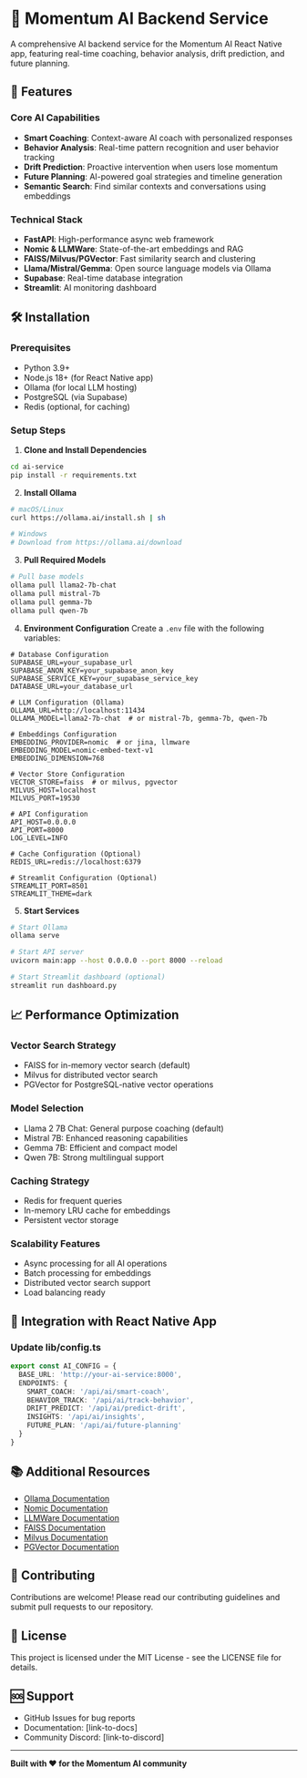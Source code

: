 # 🚀 Momentum AI Backend Service

A comprehensive AI backend service for the Momentum AI React Native app, featuring real-time coaching, behavior analysis, drift prediction, and future planning.

## 🎯 Features

### Core AI Capabilities
- **Smart Coaching**: Context-aware AI coach with personalized responses
- **Behavior Analysis**: Real-time pattern recognition and user behavior tracking
- **Drift Prediction**: Proactive intervention when users lose momentum
- **Future Planning**: AI-powered goal strategies and timeline generation
- **Semantic Search**: Find similar contexts and conversations using embeddings

### Technical Stack
- **FastAPI**: High-performance async web framework
- **Nomic & LLMWare**: State-of-the-art embeddings and RAG
- **FAISS/Milvus/PGVector**: Fast similarity search and clustering
- **Llama/Mistral/Gemma**: Open source language models via Ollama
- **Supabase**: Real-time database integration
- **Streamlit**: AI monitoring dashboard

## 🛠️ Installation

### Prerequisites
- Python 3.9+
- Node.js 18+ (for React Native app)
- Ollama (for local LLM hosting)
- PostgreSQL (via Supabase)
- Redis (optional, for caching)

### Setup Steps

1. **Clone and Install Dependencies**
```bash
cd ai-service
pip install -r requirements.txt
```

2. **Install Ollama**
```bash
# macOS/Linux
curl https://ollama.ai/install.sh | sh

# Windows
# Download from https://ollama.ai/download
```

3. **Pull Required Models**
```bash
# Pull base models
ollama pull llama2-7b-chat
ollama pull mistral-7b
ollama pull gemma-7b
ollama pull qwen-7b
```

4. **Environment Configuration**
Create a `.env` file with the following variables:
```env
# Database Configuration
SUPABASE_URL=your_supabase_url
SUPABASE_ANON_KEY=your_supabase_anon_key
SUPABASE_SERVICE_KEY=your_supabase_service_key
DATABASE_URL=your_database_url

# LLM Configuration (Ollama)
OLLAMA_URL=http://localhost:11434
OLLAMA_MODEL=llama2-7b-chat  # or mistral-7b, gemma-7b, qwen-7b

# Embeddings Configuration
EMBEDDING_PROVIDER=nomic  # or jina, llmware
EMBEDDING_MODEL=nomic-embed-text-v1
EMBEDDING_DIMENSION=768

# Vector Store Configuration
VECTOR_STORE=faiss  # or milvus, pgvector
MILVUS_HOST=localhost
MILVUS_PORT=19530

# API Configuration
API_HOST=0.0.0.0
API_PORT=8000
LOG_LEVEL=INFO

# Cache Configuration (Optional)
REDIS_URL=redis://localhost:6379

# Streamlit Configuration (Optional)
STREAMLIT_PORT=8501
STREAMLIT_THEME=dark
```

5. **Start Services**
```bash
# Start Ollama
ollama serve

# Start API server
uvicorn main:app --host 0.0.0.0 --port 8000 --reload

# Start Streamlit dashboard (optional)
streamlit run dashboard.py
```

## 📈 Performance Optimization

### Vector Search Strategy
- FAISS for in-memory vector search (default)
- Milvus for distributed vector search
- PGVector for PostgreSQL-native vector operations

### Model Selection
- Llama 2 7B Chat: General purpose coaching (default)
- Mistral 7B: Enhanced reasoning capabilities
- Gemma 7B: Efficient and compact model
- Qwen 7B: Strong multilingual support

### Caching Strategy
- Redis for frequent queries
- In-memory LRU cache for embeddings
- Persistent vector storage

### Scalability Features
- Async processing for all AI operations
- Batch processing for embeddings
- Distributed vector search support
- Load balancing ready

## 🔧 Integration with React Native App

### Update lib/config.ts
```typescript
export const AI_CONFIG = {
  BASE_URL: 'http://your-ai-service:8000',
  ENDPOINTS: {
    SMART_COACH: '/api/ai/smart-coach',
    BEHAVIOR_TRACK: '/api/ai/track-behavior',
    DRIFT_PREDICT: '/api/ai/predict-drift',
    INSIGHTS: '/api/ai/insights',
    FUTURE_PLAN: '/api/ai/future-planning'
  }
}
```

## 📚 Additional Resources

- [Ollama Documentation](https://ollama.ai/docs)
- [Nomic Documentation](https://docs.nomic.ai)
- [LLMWare Documentation](https://docs.llmware.ai)
- [FAISS Documentation](https://github.com/facebookresearch/faiss/wiki)
- [Milvus Documentation](https://milvus.io/docs)
- [PGVector Documentation](https://github.com/pgvector/pgvector)

## 🤝 Contributing

Contributions are welcome! Please read our contributing guidelines and submit pull requests to our repository.

## 📄 License

This project is licensed under the MIT License - see the LICENSE file for details.

## 🆘 Support

- GitHub Issues for bug reports
- Documentation: [link-to-docs]
- Community Discord: [link-to-discord]

---

**Built with ❤️ for the Momentum AI community** 